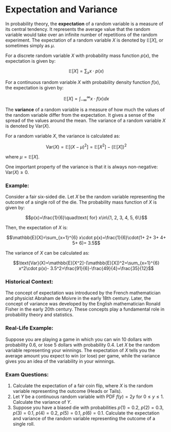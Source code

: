 # Expectation and Variance

In probability theory, the **expectation** of a random variable is a measure of its central tendency. It represents the average value that the random variable would take over an infinite number of repetitions of the random experiment. The expectation of a random variable $X$ is denoted by $\mathbb{E}[X]$, or sometimes simply as $\mu$.

For a discrete random variable $X$ with probability mass function $p(x)$, the expectation is given by:

$$\mathbb{E}[X]=\sum_{x} x\cdot p(x)$$

For a continuous random variable $X$ with probability density function $f(x)$, the expectation is given by:

$$\mathbb{E}[X]=\int_{-\infty}^{\infty} x\cdot f(x) dx$$

The **variance** of a random variable is a measure of how much the values of the random variable differ from the expectation. It gives a sense of the spread of the values around the mean. The variance of a random variable $X$ is denoted by $\text{Var}(X)$.

For a random variable $X$, the variance is calculated as:

$$\text{Var}(X)=\mathbb{E}[(X-\mu)^2]=\mathbb{E}[X^2]-(\mathbb{E}[X])^2$$

where $\mu=\mathbb{E}[X]$.

One important property of the variance is that it is always non-negative: $\text{Var}(X)\geq 0$.

### Example:

Consider a fair six-sided die. Let $X$ be the random variable representing the outcome of a single roll of the die. The probability mass function of $X$ is given by:

$$p(x)=\frac{1}{6}\quad\text{ for} x\in\{1, 2, 3, 4, 5, 6\}$$

Then, the expectation of $X$ is:

$$\mathbb{E}[X]=\sum_{x=1}^{6} x\cdot p(x)=\frac{1}{6}\cdot(1+ 2+ 3+ 4+ 5+ 6)= 3.5$$

The variance of $X$ can be calculated as:

$$\text{Var}(X)=\mathbb{E}[X^2]-(\mathbb{E}[X])^2=\sum_{x=1}^{6} x^2\cdot p(x)- 3.5^2=\frac{91}{6}-\frac{49}{4}=\frac{35}{12}$$

### Historical Context:

The concept of expectation was introduced by the French mathematician and physicist Abraham de Moivre in the early 18th century. Later, the concept of variance was developed by the English mathematician Ronald Fisher in the early 20th century. These concepts play a fundamental role in probability theory and statistics.

### Real-Life Example:

Suppose you are playing a game in which you can win $10$ dollars with probability $0.6$, or lose $5$ dollars with probability $0.4$. Let $X$ be the random variable representing your winnings. The expectation of $X$ tells you the average amount you expect to win (or lose) per game, while the variance gives you an idea of the variability in your winnings.

### Exam Questions:

1. Calculate the expectation of a fair coin flip, where $X$ is the random variable representing the outcome (Heads or Tails).
2. Let $Y$ be a continuous random variable with PDF $f(y)= 2y$ for $0\leq y\leq 1$. Calculate the variance of $Y$.
3. Suppose you have a biased die with probabilities $p(1)= 0.2$, $p(2)= 0.3$, $p(3)= 0.1$, $p(4)= 0.2$, $p(5)= 0.1$, $p(6)= 0.1$. Calculate the expectation and variance of the random variable representing the outcome of a single roll.